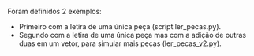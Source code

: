   Foram definidos 2 exemplos:
  - Primeiro com a letira de uma única peça (script ler_pecas.py).
  - Segundo com a letira de uma única peça mas com a adição de outras duas em um vetor, para simular mais peças (ler_pecas_v2.py).
  
